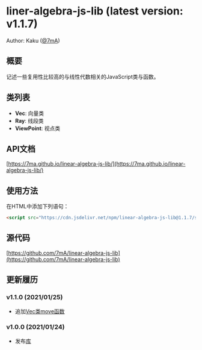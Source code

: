 # liner-algebra-js-lib (latest version: v1.1.7)
Author: Kaku ([@7mA](https://github.com/7mA))

## 概要
记述一些复用性比较高的与线性代数相关的JavaScript类与函数。

## 类列表

- **Vec**: 向量类
- **Ray**: 线段类
- **ViewPoint**: 视点类

## API文档
[https://7ma.github.io/linear-algebra-js-lib/](https://7ma.github.io/linear-algebra-js-lib/)

## 使用方法
在HTML中添加下列语句：

```html
<script src="https://cdn.jsdelivr.net/npm/linear-algebra-js-lib@1.1.7/src/linear-algebra-lib.min.js"></script>
```

## 源代码
[https://github.com/7mA/linear-algebra-js-lib](https://github.com/7mA/linear-algebra-js-lib)

## 更新履历

### v1.1.0 (2021/01/25)
- 追加[Vec类move函数](https://7ma.github.io/linear-algebra-js-lib/Vec.html#move)

### v1.0.0 (2021/01/24)
- 发布[库](https://www.npmjs.com/package/linear-algebra-js-lib)
